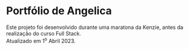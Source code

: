 # Portfólio de Angelica

Este projeto foi desenvolvido durante uma maratona da Kenzie, antes da realização do curso Full Stack.<br>
Atualizado em 1<sup>o</sup> Abril 2023.

